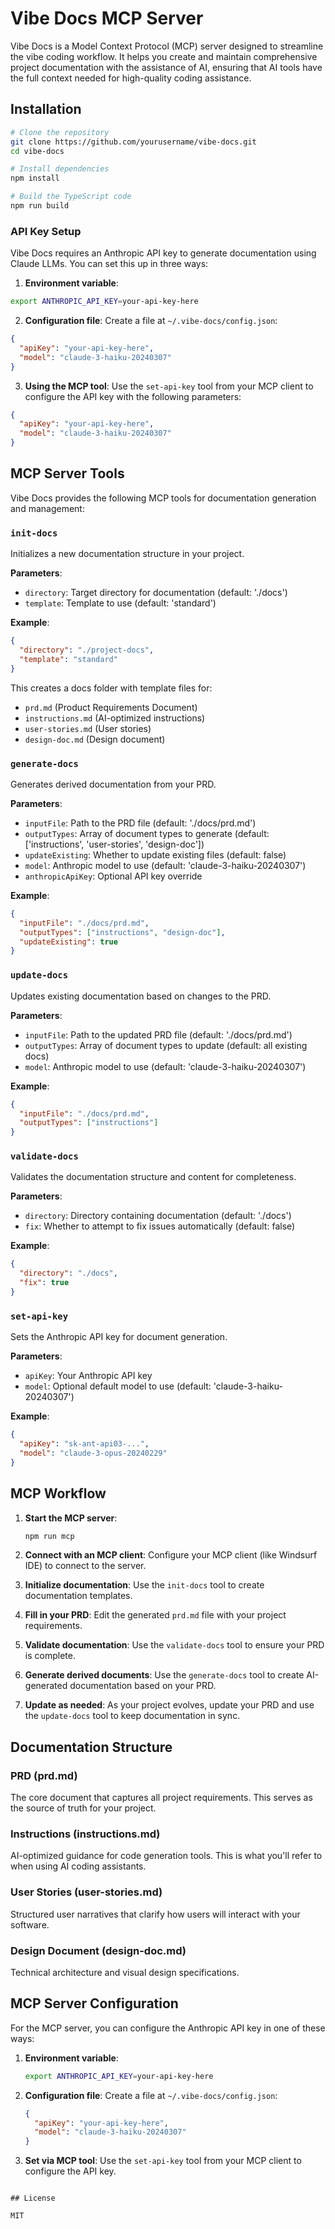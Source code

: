 # Vibe Docs MCP Server

Vibe Docs is a Model Context Protocol (MCP) server designed to streamline the vibe coding workflow. It helps you create and maintain comprehensive project documentation with the assistance of AI, ensuring that AI tools have the full context needed for high-quality coding assistance.

## Installation

```bash
# Clone the repository
git clone https://github.com/yourusername/vibe-docs.git
cd vibe-docs

# Install dependencies
npm install

# Build the TypeScript code
npm run build
```

### API Key Setup

Vibe Docs requires an Anthropic API key to generate documentation using Claude LLMs. You can set this up in three ways:

1. **Environment variable**:
```bash
export ANTHROPIC_API_KEY=your-api-key-here
```

2. **Configuration file**:
Create a file at `~/.vibe-docs/config.json`:
```json
{
  "apiKey": "your-api-key-here",
  "model": "claude-3-haiku-20240307"
}
```

3. **Using the MCP tool**:
Use the `set-api-key` tool from your MCP client to configure the API key with the following parameters:
```json
{
  "apiKey": "your-api-key-here",
  "model": "claude-3-haiku-20240307"
}
```

## MCP Server Tools

Vibe Docs provides the following MCP tools for documentation generation and management:

### `init-docs`

Initializes a new documentation structure in your project.

**Parameters**:
- `directory`: Target directory for documentation (default: './docs')
- `template`: Template to use (default: 'standard')

**Example**:
```json
{
  "directory": "./project-docs",
  "template": "standard"
}
```

This creates a docs folder with template files for:
- `prd.md` (Product Requirements Document)
- `instructions.md` (AI-optimized instructions)
- `user-stories.md` (User stories)
- `design-doc.md` (Design document)

### `generate-docs`

Generates derived documentation from your PRD.

**Parameters**:
- `inputFile`: Path to the PRD file (default: './docs/prd.md')
- `outputTypes`: Array of document types to generate (default: ['instructions', 'user-stories', 'design-doc'])
- `updateExisting`: Whether to update existing files (default: false)
- `model`: Anthropic model to use (default: 'claude-3-haiku-20240307')
- `anthropicApiKey`: Optional API key override

**Example**:
```json
{
  "inputFile": "./docs/prd.md",
  "outputTypes": ["instructions", "design-doc"],
  "updateExisting": true
}
```

### `update-docs`

Updates existing documentation based on changes to the PRD.

**Parameters**:
- `inputFile`: Path to the updated PRD file (default: './docs/prd.md')
- `outputTypes`: Array of document types to update (default: all existing docs)
- `model`: Anthropic model to use (default: 'claude-3-haiku-20240307')

**Example**:
```json
{
  "inputFile": "./docs/prd.md",
  "outputTypes": ["instructions"]
}
```

### `validate-docs`

Validates the documentation structure and content for completeness.

**Parameters**:
- `directory`: Directory containing documentation (default: './docs')
- `fix`: Whether to attempt to fix issues automatically (default: false)

**Example**:
```json
{
  "directory": "./docs",
  "fix": true
}
```

### `set-api-key`

Sets the Anthropic API key for document generation.

**Parameters**:
- `apiKey`: Your Anthropic API key
- `model`: Optional default model to use (default: 'claude-3-haiku-20240307')

**Example**:
```json
{
  "apiKey": "sk-ant-api03-...",
  "model": "claude-3-opus-20240229"
}
```

## MCP Workflow

1. **Start the MCP server**:
   ```bash
   npm run mcp
   ```

2. **Connect with an MCP client**:
   Configure your MCP client (like Windsurf IDE) to connect to the server.

3. **Initialize documentation**:
   Use the `init-docs` tool to create documentation templates.

4. **Fill in your PRD**:
   Edit the generated `prd.md` file with your project requirements.

5. **Validate documentation**:
   Use the `validate-docs` tool to ensure your PRD is complete.

6. **Generate derived documents**:
   Use the `generate-docs` tool to create AI-generated documentation based on your PRD.

7. **Update as needed**:
   As your project evolves, update your PRD and use the `update-docs` tool to keep documentation in sync.

## Documentation Structure

### PRD (prd.md)
The core document that captures all project requirements. This serves as the source of truth for your project.

### Instructions (instructions.md)
AI-optimized guidance for code generation tools. This is what you'll refer to when using AI coding assistants.

### User Stories (user-stories.md)
Structured user narratives that clarify how users will interact with your software.

### Design Document (design-doc.md)
Technical architecture and visual design specifications.

## MCP Server Configuration

For the MCP server, you can configure the Anthropic API key in one of these ways:

1. **Environment variable**:
   ```bash
   export ANTHROPIC_API_KEY=your-api-key-here
   ```

2. **Configuration file**:
   Create a file at `~/.vibe-docs/config.json`:
   ```json
   {
     "apiKey": "your-api-key-here",
     "model": "claude-3-haiku-20240307"
   }
   ```

3. **Set via MCP tool**:
   Use the `set-api-key` tool from your MCP client to configure the API key.
```

## License

MIT